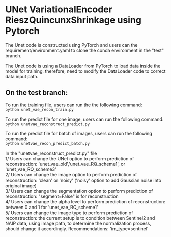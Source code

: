 # UNet VariationalEncoder RieszQuincunxShrinkage using Pytorch
 
The Unet code is constructed using PyTorch and users can the requirement/environment.yaml to clone the conda environment in the "test" branch.<br>

The Unet code is using a DataLoader from PyTorch to load data inside the model for training, therefore, need to modify the DataLoader code to correct data input path.<br>
## On the test branch:<br>
To run the training file, users can run the the following command: <br>
```python unet_vae_recon_train.py```

To run the predict file for one image, users can run the following command: <br>
```python unetvae_reconstruct_predict.py```

To run the predict file for batch of images, users can run the following command: <br>
```python unetvae_recon_predict_batch.py```

In the "unetvae_reconstruct_predict.py" file<br>
1/ Users can change the UNet option to perform prediction of reconstruction: 'unet_vae_old','unet_vae_RQ_scheme1', or 'unet_vae_RQ_scheme3'<br>
2/ Users can change the image option to perform prediction of reconstruction: 'clean' or 'noisy' ('noisy' option to add Gaussian noise into original image)<br>
3/ Users can change the segmentation option to perform prediction of reconstruction: "segment=False" is for reconstruction<br>
4/ Users can change the alpha level to perform prediction of reconstruction: between 0 and 1 for 'unet_vae_RQ_scheme1'<br>
5/ Users can change the image type to perform prediction of reconstruction: the current setup is to condition between Sentinel2 and NAIP data, using image path, to determine the normalization process, should change it accordingly. Recommendations: 'im_type=sentinel'<br>



